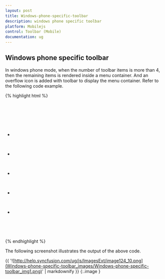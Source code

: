 ```yaml
---
layout: post
title: Windows-phone-specific-toolbar
description: windows phone specific toolbar
platform: Mobilejs
control: Toolbar (Mobile)
documentation: ug
---
```


## Windows phone specific toolbar

In windows phone mode, when the number of toolbar items is more than 4, then the remaining items is rendered inside a menu container. And an overflow icon is added with toolbar to display the menu container.
Refer to the following code example.

{% highlight html %}


        <div data-role="ejmtoolbar" data-ej-rendermode="windows">

            <ul>

                <li data-ej-iconname="add"></li>

                <li data-ej-iconname="cut"></li>

                <li data-ej-iconname="copy"></li>

                <li data-ej-iconname="save"></li>

                <li data-ej-iconname="search"></li>

            </ul>

        </div>





{% endhighlight %}

The following screenshot illustrates the output of the above code.

{{ '![http://help.syncfusion.com/ug/js/ImagesExt/image124_10.png](Windows-phone-specific-toolbar_images/Windows-phone-specific-toolbar_img1.png)' | markdownify }}
{:.image }


